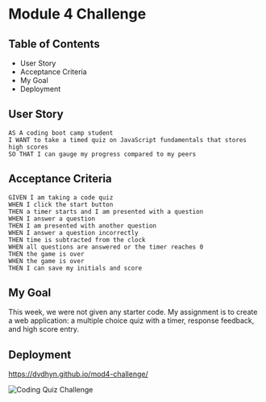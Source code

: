 # Module 4 Challenge


## Table of Contents
* User Story
* Acceptance Criteria
* My Goal
* Deployment

## User Story

```
AS A coding boot camp student
I WANT to take a timed quiz on JavaScript fundamentals that stores high scores
SO THAT I can gauge my progress compared to my peers
```


## Acceptance Criteria

```
GIVEN I am taking a code quiz
WHEN I click the start button
THEN a timer starts and I am presented with a question
WHEN I answer a question
THEN I am presented with another question
WHEN I answer a question incorrectly
THEN time is subtracted from the clock
WHEN all questions are answered or the timer reaches 0
THEN the game is over
WHEN the game is over
THEN I can save my initials and score
```

## My Goal

This week, we were not given any starter code. My assignment is to create a web application: a multiple choice quiz with a timer, response feedback, and high score entry.

## Deployment
https://dvdhyn.github.io/mod4-challenge/

![Coding Quiz Challenge](https://github.com/dvdhyn/mod4-challenge/assets/145178667/4ccb31b8-ae07-4ffb-bbc6-5c8430724267)
